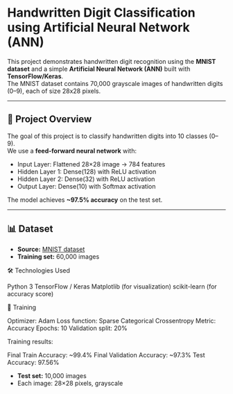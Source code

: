 # Handwritten Digit Classification using Artificial Neural Network (ANN)

This project demonstrates handwritten digit recognition using the **MNIST dataset** and a simple **Artificial Neural Network (ANN)** built with **TensorFlow/Keras**.  
The MNIST dataset contains 70,000 grayscale images of handwritten digits (0–9), each of size 28x28 pixels.

---

## 📌 Project Overview
The goal of this project is to classify handwritten digits into 10 classes (0–9).  
We use a **feed-forward neural network** with:
- Input Layer: Flattened 28×28 image → 784 features
- Hidden Layer 1: Dense(128) with ReLU activation
- Hidden Layer 2: Dense(32) with ReLU activation
- Output Layer: Dense(10) with Softmax activation

The model achieves **~97.5% accuracy** on the test set.

---

## 📊 Dataset
- **Source:** [MNIST dataset](http://yann.lecun.com/exdb/mnist/)
- **Training set:** 60,000 images

🛠️ Technologies Used

Python 3
TensorFlow / Keras
Matplotlib (for visualization)
scikit-learn (for accuracy score)


🚀 Training

Optimizer: Adam
Loss function: Sparse Categorical Crossentropy
Metric: Accuracy
Epochs: 10
Validation split: 20%


Training results:

Final Train Accuracy: ~99.4%
Final Validation Accuracy: ~97.3%
Test Accuracy: 97.56%
- **Test set:** 10,000 images
- Each image: 28×28 pixels, grayscale
